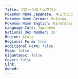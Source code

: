 ```yaml
---
﻿Title: アローラのキュウコン
Pokemon Name Japanese: キュウコン
Pokemon Name German: Vulnona
Pokemon Name English: Ninetales
Language Card: Japanese
National Dex Number: 38
Region: Alola
Regional Form: true
Additional Form: false
Mega: false
Gigantamax: false
Cover: false
Link: 
Owned: 
---
```

